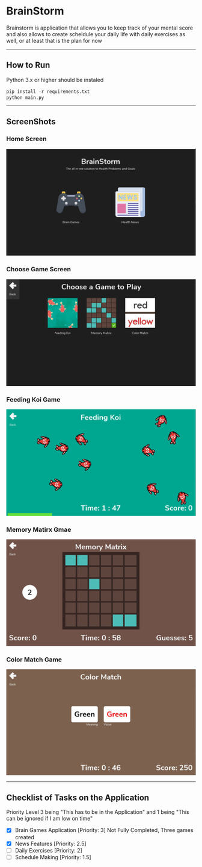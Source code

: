 # BrainStorm

Brainstorm is application that allows you to keep track of your mental score and also allows to create scheldule your daily life with daily exercises as well, or at least that is the plan for now

---

## How to Run

Python 3.x or higher should be instaled

```shell
pip install -r requirements.txt
python main.py
```

---

## ScreenShots

### Home Screen

![Home Screen](./assets/images/github/brainstormpreview.JPG)

### Choose Game Screen

![Choose Game](./assets/images/github/choosegame.JPG)

### Feeding Koi Game

![Feeding Koi](./assets/images/github/feedingkoigame.JPG)

### Memory Matirx Gmae

![Memory Matrix](./assets/images/github/memorymatrixgame.JPG)

### Color Match Game

![Color Match](./assets/images/github/colormatchgame.JPG)

---

## Checklist of Tasks on the Application

Priority Level 3 being "This has to be in the Application" and 1 being "This can be ignored if I am low on time"

- [x] Brain Games Application [Priority: 3] Not Fully Completed, Three games created
- [x] News Features [Priority: 2.5]
- [ ] Daily Exercises [Priority: 2]
- [ ] Schedule Making [Priority: 1.5]
